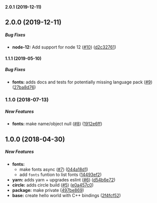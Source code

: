 #### 2.0.1 (2019-12-11)

## 2.0.0 (2019-12-11)

##### Bug Fixes

* **node-12:**  Add support for node 12 ([#10](https://github.com/lob/pdffonts/pull/10)) ([d2c32761](https://github.com/lob/pdffonts/commit/d2c327615b9fedef55d62b70aa9575d172cf2d6c))

#### 1.1.1 (2019-05-10)

##### Bug Fixes

* **fonts:**  adds docs and tests for potentially missing language pack ([#9](https://github.com/lob/pdffonts/pull/9)) ([27ba8d76](https://github.com/lob/pdffonts/commit/27ba8d76e951abd0bc1235d7373828d75c37c131))

### 1.1.0 (2018-07-13)

##### New Features

* **fonts:**  make name/object null ([#8](https://github.com/lob/pdffonts/pull/8)) ([1912e6ff](https://github.com/lob/pdffonts/commit/1912e6fff2a9f437354845d8312354ab6ce634f9))

## 1.0.0 (2018-04-30)

##### New Features

* **fonts:**
  *  make fonts async ([#7](https://github.com/lob/pdffonts/pull/7)) ([044a18d1](https://github.com/lob/pdffonts/commit/044a18d10dcfe7b67a3a02053be8deec408b6d84))
  *  add `fonts` funtion to list fonts ([14493ef2](https://github.com/lob/pdffonts/commit/14493ef2a6cbac70e2ef32b35b3f64a9c592e2c8))
* **yarn:**  adds yarn + upgrades eslint ([#6](https://github.com/lob/pdffonts/pull/6)) ([d54b6e72](https://github.com/lob/pdffonts/commit/d54b6e72c387890c872ed8ad497896cb7ce74ce0))
* **circle:**  adds circle build ([#5](https://github.com/lob/pdffonts/pull/5)) ([e0a457c0](https://github.com/lob/pdffonts/commit/e0a457c00a6125e06eeaa63729ca215a1f457cd0))
* **package:**  make private ([497be869](https://github.com/lob/pdffonts/commit/497be869d28a948a9eed34de20e4b66992f24eb6))
* **base:**  create hello world with C++ bindings ([2f4fcf52](https://github.com/lob/pdffonts/commit/2f4fcf526abba76a418b1dc3dde0dd733ea32660))

